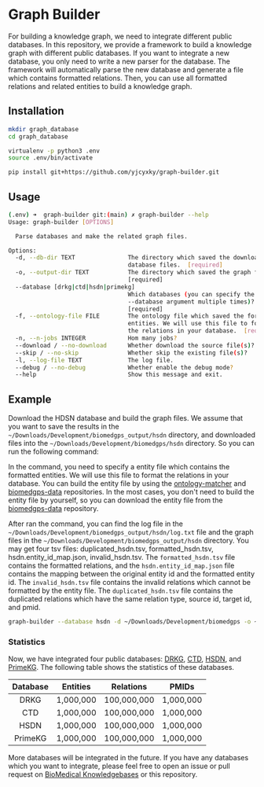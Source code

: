 # Graph Builder

For building a knowledge graph, we need to integrate different public databases. In this repository, we provide a framework to build a knowledge graph with different public databases. If you want to integrate a new database, you only need to write a new parser for the database. The framework will automatically parse the new database and generate a file which contains formatted relations. Then, you can use all formatted relations and related entities to build a knowledge graph.

## Installation

```bash
mkdir graph_database
cd graph_database

virtualenv -p python3 .env
source .env/bin/activate

pip install git+https://github.com/yjcyxky/graph-builder.git
```

## Usage

```bash
(.env) ➜  graph-builder git:(main) ✗ graph-builder --help
Usage: graph-builder [OPTIONS]

  Parse databases and make the related graph files.

Options:
  -d, --db-dir TEXT               The directory which saved the downloaded
                                  database files.  [required]
  -o, --output-dir TEXT           The directory which saved the graph files.
                                  [required]
  --database [drkg|ctd|hsdn|primekg]
                                  Which databases (you can specify the
                                  --database argument multiple times)?
                                  [required]
  -f, --ontology-file FILE        The ontology file which saved the formatted
                                  entities. We will use this file to format
                                  the relations in your database.  [required]
  -n, --n-jobs INTEGER            Hom many jobs?
  --download / --no-download      Whether download the source file(s)?
  --skip / --no-skip              Whether skip the existing file(s)?
  -l, --log-file TEXT             The log file.
  --debug / --no-debug            Whether enable the debug mode?
  --help                          Show this message and exit.
```

## Example

Download the HDSN database and build the graph files. We assume that you want to save the results in the `~/Downloads/Development/biomedgps_output/hsdn` directory, and downloaded files into the `~/Downloads/Development/biomedgps/hsdn` directory. So you can run the following command:

In the command, you need to specify a entity file which contains the formatted entities. We will use this file to format the relations in your database. You can build the entity file by using the [ontology-matcher](https://github.com/yjcyxky/ontology-matcher) and [biomedgps-data](https://github.com/yjcyxky/biomedgps-data) repositories. In the most cases, you don't need to build the entity file by yourself, so you can download the entity file from the [biomedgps-data]() repository.

After ran the command, you can find the log file in the `~/Downloads/Development/biomedgps_output/hsdn/log.txt` file and the graph files in the `~/Downloads/Development/biomedgps_output/hsdn` directory. You may get four tsv files: duplicated_hsdn.tsv, formatted_hsdn.tsv, hsdn.entity_id_map.json, invalid_hsdn.tsv. The `formatted_hsdn.tsv` file contains the formatted relations, and the `hsdn.entity_id_map.json` file contains the mapping between the original entity id and the formatted entity id. The `invalid_hsdn.tsv` file contains the invalid relations which cannot be formatted by the entity file. The `duplicated_hsdn.tsv` file contains the duplicated relations which have the same relation type, source id, target id, and pmid.

```bash
graph-builder --database hsdn -d ~/Downloads/Development/biomedgps -o ~/Downloads/Development/biomedgps_output -f /Volumes/ProjectData/Current/Datasets/biomedgps/graph_data/entities.tsv -n 20 --download --skip -l ~/Downloads/Development/biomedgps_output/hsdn/log.txt --debug
```

### Statistics

Now, we have integrated four public databases: [DRKG](https://github.com/gnn4dr/DRKG), [CTD](http://ctdbase.org/), [HSDN](https://github.com/dhimmel/hsdn), and [PrimeKG](https://github.com/mims-harvard/PrimeKG). The following table shows the statistics of these databases.

| Database | Entities  |  Relations  |   PMIDs   |
| :------: | :-------: | :---------: | :-------: |
|   DRKG   | 1,000,000 | 100,000,000 | 1,000,000 |
|   CTD    | 1,000,000 | 100,000,000 | 1,000,000 |
|   HSDN   | 1,000,000 | 100,000,000 | 1,000,000 |
| PrimeKG  | 1,000,000 | 100,000,000 | 1,000,000 |

More databases will be integrated in the future. If you have any databases which you want to integrate, please feel free to open an issue or pull request on [BioMedical Knowledgebases](https://github.com/yjcyxky/biomedical-knowledgebases) or this repository.
